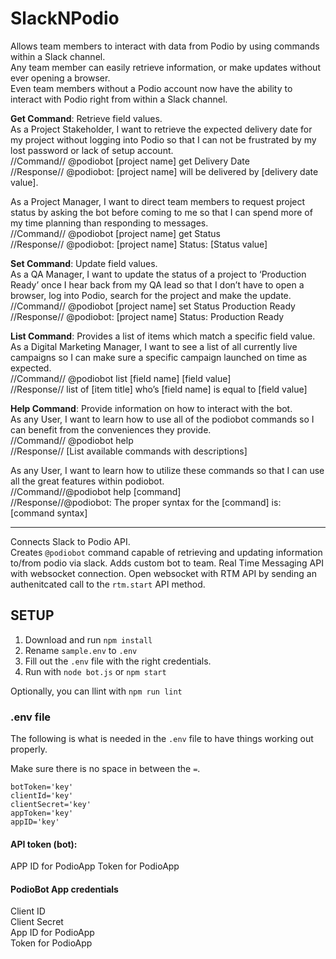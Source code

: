 # SlackNPodio
Allows team members to interact with data from Podio by using commands within a Slack channel.  
Any team member can easily retrieve information, or make updates without ever opening a browser.  
Even team members without a Podio account now have the ability to interact with Podio right from within a Slack channel.

<b>Get Command</b>: Retrieve field values.<br>
As a Project Stakeholder, I want to retrieve the expected delivery date for my project without logging into Podio so that I can not be frustrated by my lost password or lack of setup account.<br>
//Command// @podiobot [project name] get Delivery Date <br>
//Response// @podiobot: [project name] will be delivered by [delivery date value].

As a Project Manager, I want to direct team members to request project status by asking the bot before coming to me so that I can spend more of my time planning than responding to messages.<br>
//Command// @podiobot [project name] get Status<br>
//Response// @podiobot: [project name] Status: [Status value]


<b>Set Command</b>: Update field values.<br>
As a QA Manager, I want to update the status of a project to ‘Production Ready’ once I hear back from my QA lead so that I don’t have to open a browser, log into Podio, search for the project and make the update.<br>
//Command// @podiobot [project name] set Status Production Ready<br>
//Response// @podiobot: [project name] Status: Production Ready


<b>List Command</b>: Provides a list of items which match a specific field value.<br>
As a Digital Marketing Manager, I want to see a list of all currently live campaigns so I can make sure a specific campaign launched on time as expected.<br>
//Command// @podiobot list [field name] [field value]<br>
//Response// list of [item title] who’s [field name] is equal to [field value]


<b>Help Command</b>: Provide information on how to interact with the bot.<br>
As any User, I want to learn how to use all of the podiobot commands so I can benefit from the conveniences they provide.<br>
//Command// @podiobot help<br>
//Response// [List available commands with descriptions]

As any User, I want to learn how to utilize these commands so that I can use all the great features within podiobot.<br>
//Command//@podiobot help [command]<br>
//Response//@podiobot: The proper syntax for the [command] is: [command syntax]


-----------------------------
Connects Slack to Podio API.  
Creates `@podiobot` command capable of retrieving and updating information to/from podio via slack.
Adds custom bot to team.
Real Time Messaging API with websocket connection.
Open websocket with RTM API by sending an authenitcated call to the `rtm.start` API method.

## SETUP

1. Download and run `npm install`
2. Rename `sample.env` to `.env`
3. Fill out the `.env` file with the right credentials.
4. Run with `node bot.js` or `npm start`

Optionally, you can llint with `npm run lint`

### .env file

The following is what is needed in the `.env` file to have things working out properly.

Make sure there is no space in between the `=`.

```
botToken='key'
clientId='key'
clientSecret='key'
appToken='key'
appID='key'
```

#### API token (bot):

APP ID for PodioApp
Token for PodioApp

#### PodioBot App credentials

Client ID<br>
Client Secret<br>
App ID for PodioApp<br>
Token for PodioApp
